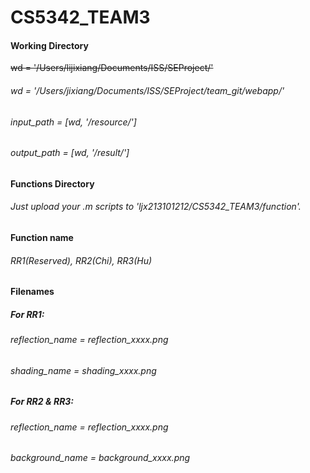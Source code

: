 # CS5342_TEAM3

#### Working Directory
~~wd = '/Users/lijixiang/Documents/ISS/SEProject/'~~
###### wd = '/Users/jixiang/Documents/ISS/SEProject/team_git/webapp/'
###### input_path = [wd, '/resource/']
###### output_path = [wd, '/result/']

#### Functions Directory
###### Just upload your .m scripts to 'ljx213101212/CS5342_TEAM3/function'.

#### Function name
###### RR1(Reserved), RR2(Chi), RR3(Hu)

#### Filenames
##### For RR1:
###### reflection_name = reflection_xxxx.png
###### shading_name = shading_xxxx.png 
##### For RR2 & RR3:
###### reflection_name = reflection_xxxx.png
###### background_name = background_xxxx.png 
